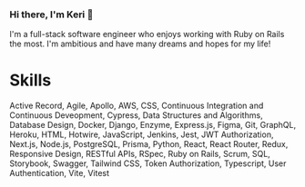 ### Hi there, I'm Keri 👋

I'm a full-stack software engineer who enjoys working with Ruby on Rails the most. I'm ambitious and have many dreams and hopes for my life!

<h1>Skills</h1>
Active Record, Agile, Apollo, AWS, CSS, Continuous Integration and Continuous Deveopment, Cypress, Data Structures and Algorithms, Database Design, Docker, Django, Enzyme, Express.js, Figma, Git, GraphQL, Heroku, HTML, Hotwire, JavaScript, Jenkins, Jest, JWT Authorization, Next.js, Node.js, PostgreSQL, Prisma, Python, React, React Router, Redux, Responsive Design, RESTful APIs, RSpec, Ruby on Rails, Scrum, SQL, Storybook, Swagger, Tailwind CSS, Token Authorization, Typescript, User Authentication, Vite, Vitest

<!--
**keri-gannon/keri-gannon** is a ✨ _special_ ✨ repository because its `README.md` (this file) appears on your GitHub profile.

Here are some ideas to get you started:

- 🔭 I’m currently working on ...
- 🌱 I’m currently learning ...
- 👯 I’m looking to collaborate on ...
- 🤔 I’m looking for help with ...
- 💬 Ask me about ...
- 📫 How to reach me: ...
- 😄 Pronouns: ...
- ⚡ Fun fact: ...
-->
